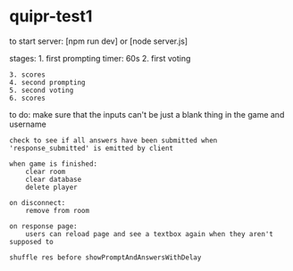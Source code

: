 # quipr-test1
 
to start server: [npm run dev] or [node server.js]

stages:
	1. first prompting
		timer: 60s
	2. first voting
		
	3. scores
	4. second prompting
	5. second voting
	6. scores
	
to do:
	make sure that the inputs can't be just a blank thing in the game and username
	
	check to see if all answers have been submitted when 'response_submitted' is emitted by client
	
	when game is finished:
		clear room
		clear database
		delete player
	
	on disconnect:
		remove from room
		
	on response page:
		users can reload page and see a textbox again when they aren't supposed to
		
	shuffle res before showPromptAndAnswersWithDelay